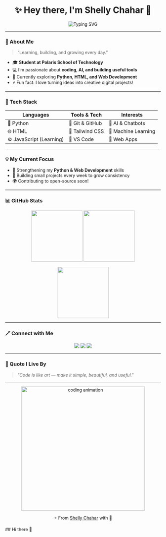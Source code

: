 <!-- README for Shelly Chahar (shellyco-code) -->

<h1 align="center">✨ Hey there, I'm Shelly Chahar 👋</h1>

<p align="center">
  <img src="https://readme-typing-svg.demolab.com?font=Fira+Code&size=24&pause=1000&color=00C9A7&center=true&vCenter=true&width=600&lines=Hi%2C+I'm+Shelly+Chahar!;Aspiring+Developer+from+Polaris+School+of+Technology;Passionate+about+Coding+%26+Exploring+New+Tech;Always+Learning+%7C+Building+%7C+Growing+🌱" alt="Typing SVG">
</p>

---

### 🌸 About Me
> “Learning, building, and growing every day.”  

- 🎓 **Student at Polaris School of Technology**  
- 💻 I’m passionate about **coding, AI, and building useful tools**  
- 🌱 Currently exploring **Python, HTML, and Web Development**  
- ⚡ Fun fact: I love turning ideas into creative digital projects!

---

### 🧠 Tech Stack

| Languages | Tools & Tech | Interests |
|------------|--------------|------------|
| 🐍 Python | 🧩 Git & GitHub | 💬 AI & Chatbots |
| 🌐 HTML | 🎨 Tailwind CSS | 🤖 Machine Learning |
| ⚙️ JavaScript (Learning) | 🧠 VS Code | 🧩 Web Apps |

---

### 💡 My Current Focus
- 🚀 Strengthening my **Python & Web Development** skills  
- 🧩 Building small projects every week to grow consistency  
- 🌍 Contributing to open-source soon!  

---

### 📊 GitHub Stats
<p align="center">
  <img src="https://github-readme-stats.vercel.app/api?username=shellyco-code&show_icons=true&theme=radical" height="165">
  <img src="https://github-readme-streak-stats.herokuapp.com/?user=shellyco-code&theme=radical" height="165">
</p>

<p align="center">
  <img src="https://github-readme-stats.vercel.app/api/top-langs/?username=shellyco-code&layout=compact&theme=radical" height="165">
</p>

---

### 🪄 Connect with Me
<p align="center">
  <a href="mailto:shellychahar57@gmail.com"><img src="https://img.shields.io/badge/Gmail-D14836?style=for-the-badge&logo=gmail&logoColor=white"></a>
  <a href="https://www.linkedin.com/in/shellychahar"><img src="https://img.shields.io/badge/LinkedIn-0077B5?style=for-the-badge&logo=linkedin&logoColor=white"></a>
  <a href="https://github.com/shellyco-code"><img src="https://img.shields.io/badge/GitHub-171515?style=for-the-badge&logo=github&logoColor=white"></a>
</p>

---

### 💬 Quote I Live By
> *"Code is like art — make it simple, beautiful, and useful."*

---

<p align="center">
  <img src="https://instagram.fbom9-1.fna.fbcdn.net/v/t51.2885-19/536846293_17852787642518230_6817112099462471320_n.jpg?stp=dst-jpg_s320x320_tt6&efg=eyJ2ZW5jb2RlX3RhZyI6InByb2ZpbGVfcGljLmRqYW5nby4xMDgwLmMyIn0&_nc_ht=instagram.fbom9-1.fna.fbcdn.net&_nc_cat=110&_nc_oc=Q6cZ2QFgsGlDuo0h0o-WvG-sML040yh-DV59kI7mlND7WKIYdudpJVnxWFQxp0uNjhsWrzA&_nc_ohc=b_coWtft2r0Q7kNvwEwMIrq&_nc_gid=2f-PfLrThLFzNYYJhN9Y6A&edm=AOQ1c0wBAAAA&ccb=7-5&oh=00_Affil1QIDPG6uuslXaN8zZKYHIm2yNGTivAn-6RBGLXutw&oe=69090AD0&_nc_sid=8b3546" width="400" alt="coding animation">
</p>

<p align="center">⭐️ From <a href="https://github.com/shellyco-code">Shelly Chahar</a> with 💜</p>
## Hi there 👋

<!--
**shellyco-code/shellyco-code** is a ✨ _special_ ✨ repository because its `README.md` (this file) appears on your GitHub profile.

Here are some ideas to get you started:

- 🔭 I’m currently working on ...
- 🌱 I’m currently learning ...
- 👯 I’m looking to collaborate on ...
- 🤔 I’m looking for help with ...
- 💬 Ask me about ...
- 📫 How to reach me: ...
- 😄 Pronouns: ...
- ⚡ Fun fact: ...
-->
